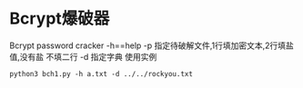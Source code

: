 # Bcrypt爆破器


Bcrypt password cracker
-h==help
-p  指定待破解文件,1行填加密文本,2行填盐值,没有盐
不填二行
-d 指定字典
使用实例

``
python3 bch1.py -h a.txt -d ../../rockyou.txt
``
